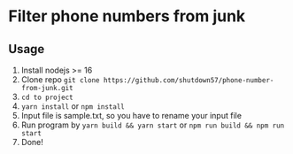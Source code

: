 # Filter phone numbers from junk
## Usage
1. Install nodejs >= 16
2. Clone repo ```git clone https://github.com/shutdown57/phone-number-from-junk.git```
2. ```cd to project```
3. ```yarn install``` or ```npm install```
4. Input file is sample.txt, so you have to rename your input file
5. Run program by ```yarn build && yarn start``` or ```npm run build && npm run start```
6. Done!
